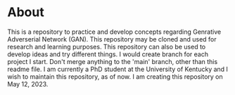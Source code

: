 # About
This is a repository to practice and develop concepts regarding Genrative Adverserial Network (GAN). This repository may be cloned and used for research and learning purposes. This repository can also be used to develop ideas and try different things. I would create branch for each project I start. Don't merge anything to the 'main' branch, other than this readme file. I am currently a PhD student at the University of Kentucky and I wish to maintain this repository, as of now. I am creating this repository on May 12, 2023.